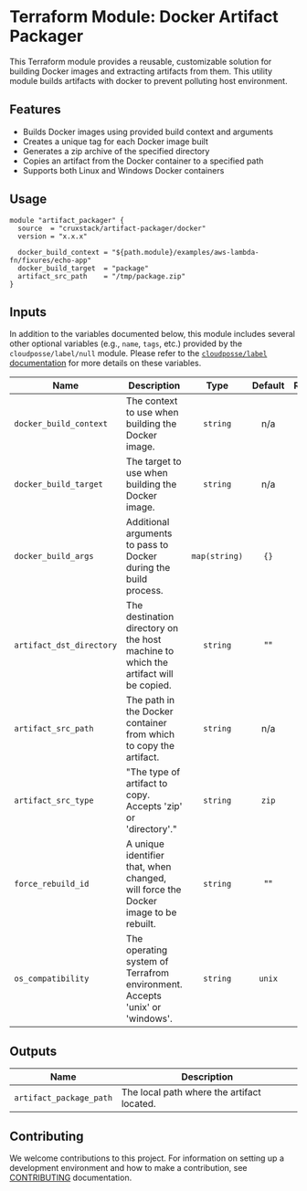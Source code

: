 # Terraform Module: Docker Artifact Packager

This Terraform module provides a reusable, customizable solution for building
Docker images and extracting artifacts from them. This utility module builds
artifacts with docker to prevent polluting host environment.

## Features

- Builds Docker images using provided build context and arguments
- Creates a unique tag for each Docker image built
- Generates a zip archive of the specified directory
- Copies an artifact from the Docker container to a specified path
- Supports both Linux and Windows Docker containers

## Usage

```hcl
module "artifact_packager" {
  source  = "cruxstack/artifact-packager/docker"
  version = "x.x.x"

  docker_build_context = "${path.module}/examples/aws-lambda-fn/fixures/echo-app"
  docker_build_target  = "package"
  artifact_src_path    = "/tmp/package.zip"
}
```

## Inputs

In addition to the variables documented below, this module includes several
other optional variables (e.g., `name`, `tags`, etc.) provided by the
`cloudposse/label/null` module. Please refer to the [`cloudposse/label` documentation](https://registry.terraform.io/modules/cloudposse/label/null/latest) for more details on these variables.


| Name                     | Description                                                                         |     Type      | Default | Required |
|--------------------------|-------------------------------------------------------------------------------------|:-------------:|:-------:|:--------:|
| `docker_build_context`   | The context to use when building the Docker image.                                  |   `string`    |   n/a   |   yes    |
| `docker_build_target`    | The target to use when building the Docker image.                                   |   `string`    |   n/a   |   yes    |
| `docker_build_args`      | Additional arguments to pass to Docker during the build process.                    | `map(string)` |  `{}`   |    no    |
| `artifact_dst_directory` | The destination directory on the host machine to which the artifact will be copied. |   `string`    |   ""    |    no    |
| `artifact_src_path`      | The path in the Docker container from which to copy the artifact.                   |   `string`    |   n/a   |   yes    |
| `artifact_src_type`      | "The type of artifact to copy. Accepts 'zip' or 'directory'."                       |   `string`    |  `zip`  |    no    |
| `force_rebuild_id`       | A unique identifier that, when changed, will force the Docker image to be rebuilt.  |   `string`    |   ""    |    no    |
| `os_compatibility`       | The operating system of Terrafrom environment. Accepts 'unix' or 'windows'.         |   `string`    | `unix`  |    no    |

## Outputs

| Name                    | Description                                |
|-------------------------|--------------------------------------------|
| `artifact_package_path` | The local path where the artifact located. |

## Contributing

We welcome contributions to this project. For information on setting up a
development environment and how to make a contribution, see [CONTRIBUTING](./CONTRIBUTING.md)
documentation.
